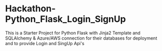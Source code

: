 # Hackathon-Python_Flask_Login_SignUp
This is a Starter Project for Python Flask with Jinja2 Template and SQLAlchemy &amp; Azure/AWS connection for their databases for deployment and to provide Login and SingUp Api's
